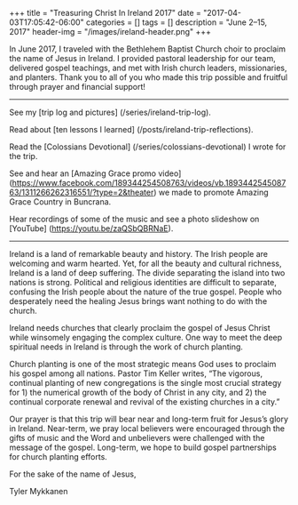+++
title = "Treasuring Christ In Ireland 2017"
date = "2017-04-03T17:05:42-06:00"
categories = []
tags = []
description = "June 2–15, 2017"
header-img = "/images/ireland-header.png"
+++

In June 2017, I traveled with the Bethlehem Baptist Church choir to proclaim the name of Jesus in Ireland. I provided pastoral leadership for our team, delivered gospel teachings, and met with Irish church leaders, missionaries, and planters. Thank you to all of you who made this trip possible and fruitful through prayer and financial support!

<hr>

See my [trip log and pictures] (/series/ireland-trip-log).

Read about [ten lessons I learned] (/posts/ireland-trip-reflections).

Read the [Colossians Devotional] (/series/colossians-devotional) I wrote for the trip.

See and hear an [Amazing Grace promo video] (https://www.facebook.com/189344254508763/videos/vb.189344254508763/1311266262316551/?type=2&theater) we made to promote Amazing Grace Country in Buncrana.

Hear recordings of some of the music and see a photo slideshow on [YouTube] (https://youtu.be/zaQSbQBRNaE).

<hr>

Ireland is a land of remarkable beauty and history. The Irish people are welcoming and warm hearted. Yet, for all the beauty and cultural richness, Ireland is a land of deep suffering. The divide separating the island into two nations is strong. Political and religious identities are difficult to separate, confusing the Irish people about the nature of the true gospel. People who desperately need the healing Jesus brings want nothing to do with the church.

Ireland needs churches that clearly proclaim the gospel of Jesus Christ while winsomely engaging the complex culture. One way to meet the deep spiritual needs in Ireland is through the work of church planting.

Church planting is one of the most strategic means God uses to proclaim his gospel among all nations. Pastor Tim Keller writes, “The vigorous, continual planting of new congregations is the single most crucial strategy for 1) the numerical growth of the body of Christ in any city, and 2) the continual corporate renewal and revival of the existing churches in a city.”

Our prayer is that this trip will bear near and long-term fruit for Jesus’s glory in Ireland. Near-term, we pray local believers were encouraged through the gifts of music and the Word and unbelievers were challenged with the message of the gospel. Long-term, we hope to build gospel partnerships for church planting efforts.

For the sake of the name of Jesus,

Tyler Mykkanen

